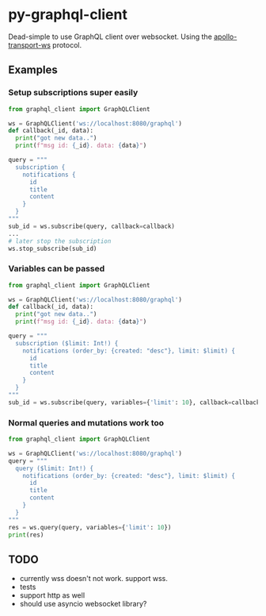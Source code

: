 # py-graphql-client
Dead-simple to use GraphQL client over websocket. Using the
[apollo-transport-ws](https://github.com/apollographql/subscriptions-transport-ws/blob/master/PROTOCOL.md)
protocol.

## Examples

### Setup subscriptions super easily

```python
from graphql_client import GraphQLClient

ws = GraphQLClient('ws://localhost:8080/graphql')
def callback(_id, data):
  print("got new data..")
  print(f"msg id: {_id}. data: {data}")

query = """
  subscription {
    notifications {
      id
      title
      content
    }
  }
"""
sub_id = ws.subscribe(query, callback=callback)
...
# later stop the subscription
ws.stop_subscribe(sub_id)
```

### Variables can be passed

```python
from graphql_client import GraphQLClient

ws = GraphQLClient('ws://localhost:8080/graphql')
def callback(_id, data):
  print("got new data..")
  print(f"msg id: {_id}. data: {data}")

query = """
  subscription ($limit: Int!) {
    notifications (order_by: {created: "desc"}, limit: $limit) {
      id
      title
      content
    }
  }
"""
sub_id = ws.subscribe(query, variables={'limit': 10}, callback=callback)
```

### Normal queries and mutations work too

```python
from graphql_client import GraphQLClient

ws = GraphQLClient('ws://localhost:8080/graphql')
query = """
  query ($limit: Int!) {
    notifications (order_by: {created: "desc"}, limit: $limit) {
      id
      title
      content
    }
  }
"""
res = ws.query(query, variables={'limit': 10})
print(res)
```


## TODO
- currently wss doesn't not work. support wss.
- tests
- support http as well
- should use asyncio websocket library?
